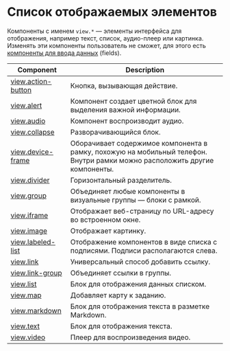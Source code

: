# Список отображаемых элементов

Компоненты с именем `view.*` — элементы интерфейса для отображения, например текст, список, аудио-плеер или картинка. Изменять эти компоненты пользователь не сможет, для этого есть [компоненты для ввода данных](fields.md) (fields).

| Component                                   | Description                                                                                                                |
| ------------------------------------------- | -------------------------------------------------------------------------------------------------------------------------- |
| [view.action-button](view.action-button.md) | Кнопка, вызывающая действие.                                                                                               |
| [view.alert](view.alert.md)                 | Компонент создает цветной блок для выделения важной информации.                                                            |
| [view.audio](view.audio.md)                 | Компонент воспроизводит аудио.                                                                                             |
| [view.collapse](view.collapse.md)           | Разворачивающийся блок.                                                                                                    |
| [view.device-frame](view.device-frame.md)   | Оборачивает содержимое компонента в рамку, похожую на мобильный телефон. Внутри рамки можно расположить другие компоненты. |
| [view.divider](view.divider.md)             | Горизонтальный разделитель.                                                                                                |
| [view.group](view.group.md)                 | Объединяет любые компоненты в визуальные группы — блоки с рамкой.                                                          |
| [view.iframe](view.iframe.md)               | Отображает веб-страницу по URL-адресу во встроенном окне.                                                                  |
| [view.image](view.image.md)                 | Отображает картинку.                                                                                                       |
| [view.labeled-list](view.labeled-list.md)   | Отображение компонентов в виде списка с подписями. Подписи располагаются слева.                                            |
| [view.link](view.link.md)                   | Универсальный способ добавить ссылку.                                                                                      |
| [view.link-group](view.link-group.md)       | Объединяет ссылки в группы.                                                                                                |
| [view.list](view.list.md)                   | Блок для отображения данных списком.                                                                                       |
| [view.map](view.map.md)                     | Добавляет карту к заданию.                                                                                                 |
| [view.markdown](view.markdown.md)           | Блок для отображения текста в разметке Markdown.                                                                           |
| [view.text](view.text.md)                   | Блок для отображения текста.                                                                                               |
| [view.video](view.video.md)                 | Плеер для воспроизведения видео.                                                                                           |
